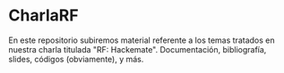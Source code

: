 # CharlaRF
En este repositorio subiremos material referente a los temas tratados en nuestra charla titulada "RF: Hackemate". Documentación, bibliografía, slides, códigos (obviamente), y más.
